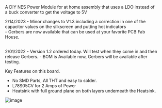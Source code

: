A DIY NES Power Module for at home assembly that uses a LDO instead of a buck converter to get the voltage to 5V

2/14/2023 - Minor changes to V1.3 including a correction in one of the capacitor values on the silkscreen and putting hot indicators <br>
          - Gerbers are now available that can be used at your favorite PCB Fab House. <br> <br>


2/01/2022 - Version 1.2 ordered today.  Will test when they come in and then release Gerbers.
          - BOM is Available now, Gerbers will be available after testing.

Key Features on this board.
- No SMD Parts, All THT and easy to solder.
- L78S05CV for 2 Amps of Power
- Heatsink with full ground plane on both layers underneath the Heatsink.


![image](https://user-images.githubusercontent.com/70423454/216226368-78b8f4dc-b24c-46f9-9f07-9025dc157964.png)
